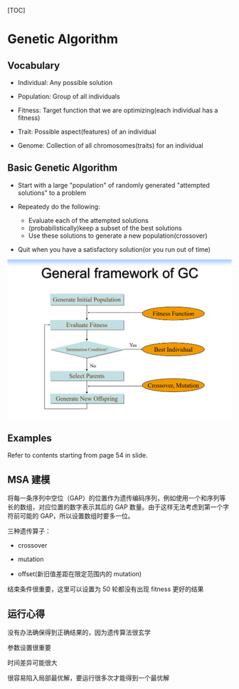[TOC]

# Genetic Algorithm

## Vocabulary

- Individual: Any possible solution

- Population: Group of all individuals

- Fitness: Target function that we are optimizing(each individual has a fitness)

- Trait: Possible aspect(features) of an individual

- Genome: Collection of all chromosomes(traits) for an individual

## Basic Genetic Algorithm

- Start with a large "population" of randomly generated "attempted solutions" to a problem

- Repeatedy do the following:
    - Evaluate each of the attempted solutions
    - (probabilistically)keep a subset of the best solutions
    - Use these solutions to generate a new population(crossover)

- Quit when you have a satisfactory solution(or you run out of time)

![](pics/pic1.png)

## Examples

Refer to contents starting from page 54 in slide.

## MSA 建模

将每一条序列中空位（GAP）的位置作为遗传编码序列，例如使用一个和序列等长的数组，对应位置的数字表示其后的 GAP 数量。由于这样无法考虑到第一个字符前可能的 GAP，所以设置数组时要多一位。

三种遗传算子：

- crossover

- mutation

- offset(新旧值差距在限定范围内的 mutation)

结束条件很重要，这里可以设置为 50 轮都没有出现 fitness 更好的结果

## 运行心得

没有办法确保得到正确结果的，因为遗传算法很玄学

参数设置很重要

时间差异可能很大

很容易陷入局部最优解，要运行很多次才能得到一个最优解